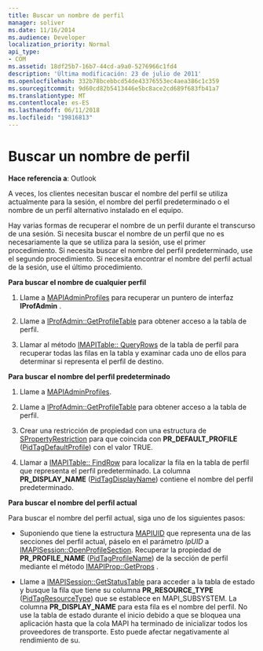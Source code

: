 ```yaml
---
title: Buscar un nombre de perfil
manager: soliver
ms.date: 11/16/2014
ms.audience: Developer
localization_priority: Normal
api_type:
- COM
ms.assetid: 18df25b7-16b7-44cd-a9a0-5276966c1fd4
description: 'Última modificación: 23 de julio de 2011'
ms.openlocfilehash: 332b78bcebbcd54de43376553ec4aea386c1c359
ms.sourcegitcommit: 9d60cd82b5413446e5bc8ace2cd689f683fb41a7
ms.translationtype: MT
ms.contentlocale: es-ES
ms.lasthandoff: 06/11/2018
ms.locfileid: "19816813"
---
```

# <a name="finding-a-profile-name"></a>Buscar un nombre de perfil

  
  
**Hace referencia a**: Outlook 
  
A veces, los clientes necesitan buscar el nombre del perfil se utiliza actualmente para la sesión, el nombre del perfil predeterminado o el nombre de un perfil alternativo instalado en el equipo.
  
Hay varias formas de recuperar el nombre de un perfil durante el transcurso de una sesión. Si necesita buscar el nombre de un perfil que no es necesariamente la que se utiliza para la sesión, use el primer procedimiento. Si necesita buscar el nombre del perfil predeterminado, use el segundo procedimiento. Si necesita encontrar el nombre del perfil actual de la sesión, use el último procedimiento. 
  
 **Para buscar el nombre de cualquier perfil**
  
1. Llame a [MAPIAdminProfiles](mapiadminprofiles.md) para recuperar un puntero de interfaz **IProfAdmin** . 
    
2. Llame a [IProfAdmin::GetProfileTable](iprofadmin-getprofiletable.md) para obtener acceso a la tabla de perfil. 
    
3. Llamar al método [IMAPITable:: QueryRows](imapitable-queryrows.md) de la tabla de perfil para recuperar todas las filas en la tabla y examinar cada uno de ellos para determinar si representa el perfil de destino. 
    
 **Para buscar el nombre del perfil predeterminado**
  
1. Llame a [MAPIAdminProfiles](mapiadminprofiles.md).
    
2. Llame a [IProfAdmin::GetProfileTable](iprofadmin-getprofiletable.md) para obtener acceso a la tabla de perfil. 
    
3. Crear una restricción de propiedad con una estructura de [SPropertyRestriction](spropertyrestriction.md) para que coincida con **PR_DEFAULT_PROFILE** ([PidTagDefaultProfile](pidtagdefaultprofile-canonical-property.md)) con el valor TRUE.
    
4. Llamar a [IMAPITable:: FindRow](imapitable-findrow.md) para localizar la fila en la tabla de perfil que representa el perfil predeterminado. La columna **PR_DISPLAY_NAME** ([PidTagDisplayName](pidtagdisplayname-canonical-property.md)) contiene el nombre del perfil predeterminado.
    
 **Para buscar el nombre del perfil actual**
  
Para buscar el nombre del perfil actual, siga uno de los siguientes pasos:
  
- Suponiendo que tiene la estructura [MAPIUID](mapiuid.md) que representa una de las secciones del perfil actual, páselo en el parámetro _lpUID_ a [IMAPISession::OpenProfileSection](imapisession-openprofilesection.md). Recuperar la propiedad de **PR_PROFILE_NAME** ([PidTagProfileName](pidtagprofilename-canonical-property.md)) de la sección de perfil mediante el método [IMAPIProp::GetProps](imapiprop-getprops.md) . 
    
- Llame a [IMAPISession::GetStatusTable](imapisession-getstatustable.md) para acceder a la tabla de estado y busque la fila que tiene su columna **PR_RESOURCE_TYPE** ([PidTagResourceType](pidtagresourcetype-canonical-property.md)) que se establece en MAPI_SUBSYSTEM. La columna **PR_DISPLAY_NAME** para esta fila es el nombre del perfil. No use la tabla de estado durante el inicio debido a que se bloquea una aplicación hasta que la cola MAPI ha terminado de inicializar todos los proveedores de transporte. Esto puede afectar negativamente al rendimiento de su. 
    

